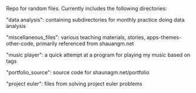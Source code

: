 Repo for random files.  Currently includes the following directories:

"data analysis": containing subdirectories for monthly practice doing data analysis

"miscellaneous_files": various teaching materials, stories, apps-themes-other-code, primarily referenced from shauangm.net

"music player": a quick attempt at a program for playing my music based on tags

"portfolio_source": source code for shaunagm.net/portfolio

"project euler": files from solving project euler problems
